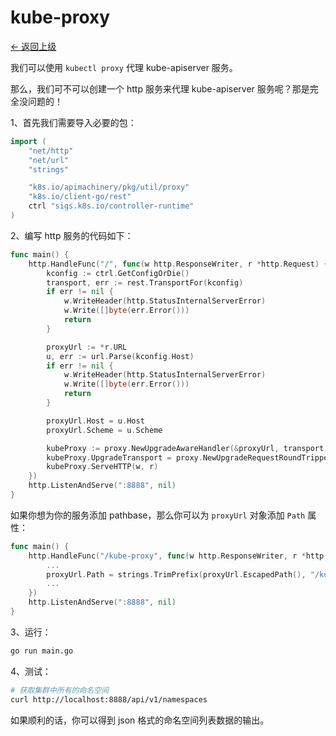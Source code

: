 # kube-proxy

[<- 返回上级](../index.md)

我们可以使用 `kubectl proxy` 代理 kube-apiserver 服务。

那么，我们可不可以创建一个 http 服务来代理 kube-apiserver 服务呢？那是完全没问题的！

1、首先我们需要导入必要的包：

```go
import (
    "net/http"
    "net/url"
    "strings"

    "k8s.io/apimachinery/pkg/util/proxy"
    "k8s.io/client-go/rest"
    ctrl "sigs.k8s.io/controller-runtime"
)
```

2、编写 http 服务的代码如下：

```go
func main() {
    http.HandleFunc("/", func(w http.ResponseWriter, r *http.Request) {
        kconfig := ctrl.GetConfigOrDie()
        transport, err := rest.TransportFor(kconfig)
        if err != nil {
            w.WriteHeader(http.StatusInternalServerError)
            w.Write([]byte(err.Error()))
            return
        }

        proxyUrl := *r.URL
        u, err := url.Parse(kconfig.Host)
        if err != nil {
            w.WriteHeader(http.StatusInternalServerError)
            w.Write([]byte(err.Error()))
            return
        }

        proxyUrl.Host = u.Host
        proxyUrl.Scheme = u.Scheme

        kubeProxy := proxy.NewUpgradeAwareHandler(&proxyUrl, transport, true, false, nil)
        kubeProxy.UpgradeTransport = proxy.NewUpgradeRequestRoundTripper(transport, transport)
        kubeProxy.ServeHTTP(w, r)
    })
    http.ListenAndServe(":8888", nil)
}
```

如果你想为你的服务添加 pathbase，那么你可以为 `proxyUrl` 对象添加 `Path` 属性：

```go
func main() {
    http.HandleFunc("/kube-proxy", func(w http.ResponseWriter, r *http.Request) {
        ...
        proxyUrl.Path = strings.TrimPrefix(proxyUrl.EscapedPath(), "/kube-proxy")
        ...
    })
    http.ListenAndServe(":8888", nil)
}
```

3、运行：

```bash
go run main.go
```

4、测试：

```bash
# 获取集群中所有的命名空间
curl http://localhost:8888/api/v1/namespaces
```

如果顺利的话，你可以得到 json 格式的命名空间列表数据的输出。
